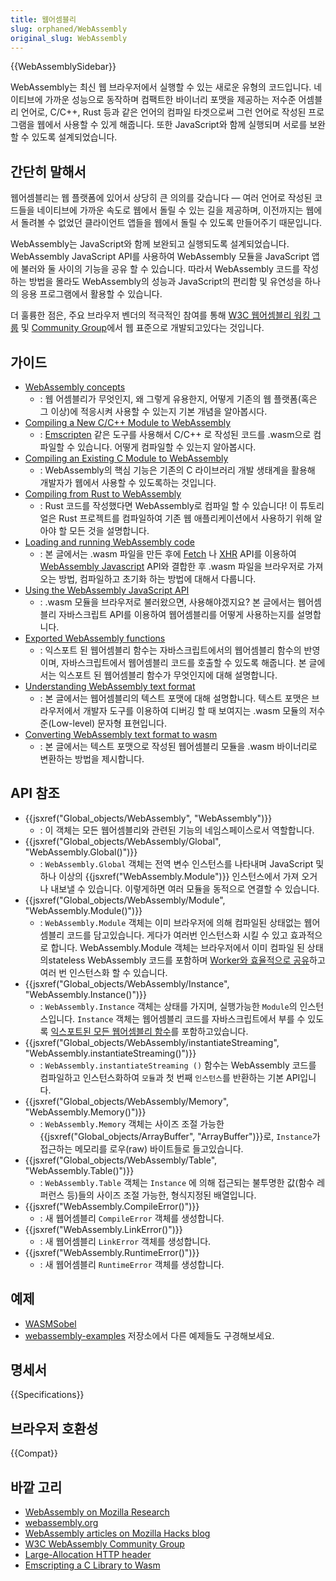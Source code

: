 ```yaml
---
title: 웹어셈블리
slug: orphaned/WebAssembly
original_slug: WebAssembly
---
```


{{WebAssemblySidebar}}

WebAssembly는 최신 웹 브라우저에서 실행할 수 있는 새로운 유형의 코드입니다. 네이티브에 가까운 성능으로 동작하며 컴팩트한 바이너리 포맷을 제공하는 저수준 어셈블리 언어로, C/C++, Rust 등과 같은 언어의 컴파일 타겟으로써 그런 언어로 작성된 프로그램을 웹에서 사용할 수 있게 해줍니다. 또한 JavaScript와 함께 실행되며 서로를 보완할 수 있도록 설계되었습니다.

## 간단히 말해서

웹어셈블리는 웹 플랫폼에 있어서 상당히 큰 의의를 갖습니다 — 여러 언어로 작성된 코드들을 네이티브에 가까운 속도로 웹에서 돌릴 수 있는 길을 제공하며, 이전까지는 웹에서 돌려볼 수 없었던 클라이언트 앱들을 웹에서 돌릴 수 있도록 만들어주기 때문입니다.

WebAssembly는 JavaScript와 함께 보완되고 실행되도록 설계되었습니다. WebAssembly JavaScript API를 사용하여 WebAssembly 모듈을 JavaScript 앱에 불러와 둘 사이의 기능을 공유 할 수 있습니다. 따라서 WebAssembly 코드를 작성하는 방법을 몰라도 WebAssembly의 성능과 JavaScript의 편리함 및 유연성을 하나의 응용 프로그램에서 활용할 수 있습니다.

더 훌륭한 점은, 주요 브라우저 벤더의 적극적인 참여를 통해 [W3C 웹어셈블리 워킹 그룹](https://www.w3.org/wasm/) 및 [Community Group](https://www.w3.org/community/webassembly/)에서 웹 표준으로 개발되고있다는 것입니다.

## 가이드

- [WebAssembly concepts](/ko/docs/WebAssembly/Concepts)
  - : 웹 어셈블리가 무엇인지, 왜 그렇게 유용한지, 어떻게 기존의 웹 플랫폼(혹은 그 이상)에 적응시켜 사용할 수 있는지 기본 개념을 알아봅시다.
- [Compiling a New C/C++ Module to WebAssembly](/ko/docs/WebAssembly/C_to_wasm)
  - : [Emscripten](https://emscripten.org/) 같은 도구를 사용해서 C/C++ 로 작성된 코드를 .wasm으로 컴파일할 수 있습니다. 어떻게 컴파일할 수 있는지 알아봅시다.
- [Compiling an Existing C Module to WebAssembly](/ko/docs/WebAssembly/existing_C_to_wasm)
  - : WebAssembly의 핵심 기능은 기존의 C 라이브러리 개발 생태계을 활용해 개발자가 웹에서 사용할 수 있도록하는 것입니다.
- [Compiling from Rust to WebAssembly](/ko/docs/WebAssembly/rust_to_wasm)
  - : Rust 코드를 작성했다면 WebAssembly로 컴파일 할 수 있습니다! 이 튜토리얼은 Rust 프로젝트를 컴파일하여 기존 웹 애플리케이션에서 사용하기 위해 알아야 할 모든 것을 설명합니다.
- [Loading and running WebAssembly code](/ko/docs/WebAssembly/Loading_and_running)
  - : 본 글에서는 .wasm 파일을 만든 후에 [Fetch](/ko/docs/Web/API/Fetch_API) 나 [XHR](/ko/docs/Web/API/XMLHttpRequest) API를 이용하여 [WebAssembly Javascript](/ko/docs/Web/JavaScript/Reference/Global_Objects/WebAssembly) API와 결합한 후 .wasm 파일을 브라우저로 가져오는 방법, 컴파일하고 초기화 하는 방법에 대해서 다룹니다.
- [Using the WebAssembly JavaScript API](/ko/docs/WebAssembly/Using_the_JavaScript_API)
  - : .wasm 모듈을 브라우저로 불러왔으면, 사용해야겠지요? 본 글에서는 웹어셈블리 자바스크립트 API를 이용하여 웹어셈블리를 어떻게 사용하는지를 설명합니다.
- [Exported WebAssembly functions](/ko/docs/WebAssembly/Exported_functions)
  - : 익스포트 된 웹어셈블리 함수는 자바스크립트에서의 웹어셈블리 함수의 반영이며, 자바스크립트에서 웹어셈블리 코드를 호출할 수 있도록 해줍니다. 본 글에서는 익스포트 된 웹어셈블리 함수가 무엇인지에 대해 설명합니다.
- [Understanding WebAssembly text format](/ko/docs/WebAssembly/Understanding_the_text_format)
  - : 본 글에서는 웹어셈블리의 텍스트 포맷에 대해 설명합니다. 텍스트 포맷은 브라우저에서 개발자 도구를 이용하여 디버깅 할 때 보여지는 .wasm 모듈의 저수준(Low-level) 문자형 표현입니다.
- [Converting WebAssembly text format to wasm](/ko/docs/WebAssembly/Text_format_to_wasm)
  - : 본 글에서는 텍스트 포맷으로 작성된 웹어셈블리 모듈을 .wasm 바이너리로 변환하는 방법을 제시합니다.

## API 참조

- {{jsxref("Global_objects/WebAssembly", "WebAssembly")}}
  - : 이 객체는 모든 웹어셈블리와 관련된 기능의 네임스페이스로서 역할합니다.
- {{jsxref("Global_objects/WebAssembly/Global", "WebAssembly.Global()")}}
  - : `WebAssembly.Global` 객체는 전역 변수 인스턴스를 나타내며 JavaScript 및 하나 이상의 {{jsxref("WebAssembly.Module")}} 인스턴스에서 가져 오거나 내보낼 수 있습니다. 이렇게하면 여러 모듈을 동적으로 연결할 수 있습니다.
- {{jsxref("Global_objects/WebAssembly/Module", "WebAssembly.Module()")}}
  - : `WebAssembly.Module` 객체는 이미 브라우저에 의해 컴파일된 상태없는 웹어셈블리 코드를 담고있습니다. 게다가 여러번 인스턴스화 시킬 수 있고 효과적으로 합니다.
    WebAssembly.Module 객체는 브라우저에서 이미 컴파일 된 상태의stateless WebAssembly 코드를 포함하며 [Worker와 효율적으로 공유](/ko/docs/Web/API/Worker/postMessage)하고 여러 번 인스턴스화 할 수 있습니다.
- {{jsxref("Global_objects/WebAssembly/Instance", "WebAssembly.Instance()")}}
  - : `WebAssembly.Instance` 객체는 상태를 가지며, 실행가능한 `Module`의 인스턴스입니다. `Instance` 객체는 웹어셈블리 코드를 자바스크립트에서 부를 수 있도록 [익스포트된 모든 웹어셈블리 함수](/ko/docs/WebAssembly/Exported_functions)를 포함하고있습니다.
- {{jsxref("Global_objects/WebAssembly/instantiateStreaming", "WebAssembly.instantiateStreaming()")}}
  - : `WebAssembly.instantiateStreaming ()` 함수는 WebAssembly 코드를 컴파일하고 인스턴스화하여 `모듈`과 첫 번째 `인스턴스`를 반환하는 기본 API입니다.
- {{jsxref("Global_objects/WebAssembly/Memory", "WebAssembly.Memory()")}}
  - : `WebAssembly.Memory` 객체는 사이즈 조절 가능한 {{jsxref("Global_objects/ArrayBuffer", "ArrayBuffer")}}로, `Instance`가 접근하는 메모리를 로우(raw) 바이트들로 들고있습니다.
- {{jsxref("Global_objects/WebAssembly/Table", "WebAssembly.Table()")}}
  - : `WebAssembly.Table` 객체는 `Instance` 에 의해 접근되는 불투명한 값(함수 레퍼런스 등)들의 사이즈 조절 가능한, 형식지정된 배열입니다.
- {{jsxref("WebAssembly.CompileError()")}}
  - : 새 웹어셈블리 `CompileError` 객체를 생성합니다.
- {{jsxref("WebAssembly.LinkError()")}}
  - : 새 웹어셈블리 `LinkError` 객체를 생성합니다.
- {{jsxref("WebAssembly.RuntimeError()")}}
  - : 새 웹어셈블리 `RuntimeError` 객체를 생성합니다.

## 예제

- [WASMSobel](https://github.com/JasonWeathersby/WASMSobel)
- [webassembly-examples](https://github.com/mdn/webassembly-examples/) 저장소에서 다른 예제들도 구경해보세요.

## 명세서

{{Specifications}}

## 브라우저 호환성

{{Compat}}

## 바깥 고리

- [WebAssembly on Mozilla Research](https://research.mozilla.org/webassembly/)
- [webassembly.org](http://webassembly.org/)
- [WebAssembly articles on Mozilla Hacks blog](https://hacks.mozilla.org/category/webassembly/)
- [W3C WebAssembly Community Group](https://www.w3.org/community/webassembly/)
- [Large-Allocation HTTP header](/ko/docs/Web/HTTP/Headers/Large-Allocation)
- [Emscripting a C Library to Wasm](https://developers.google.com/web/updates/2018/03/emscripting-a-c-library)
